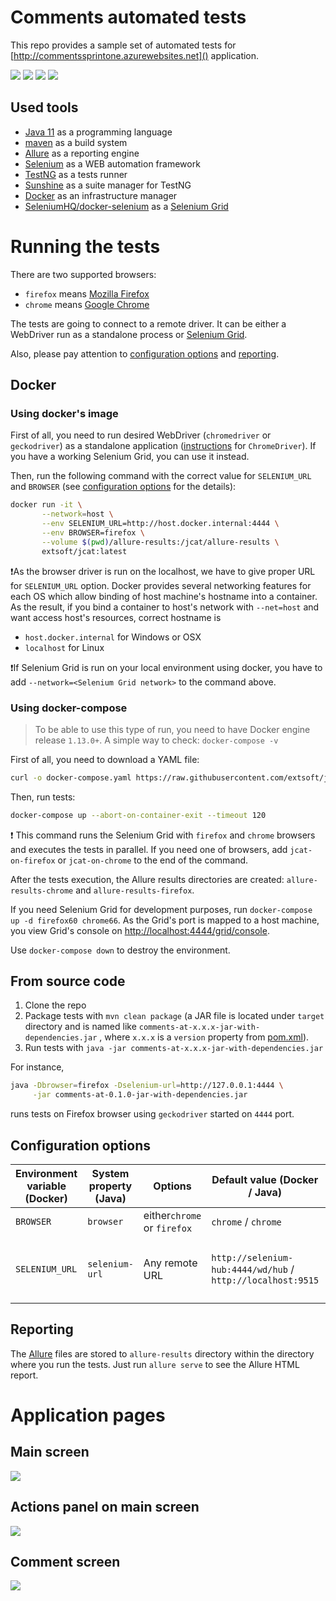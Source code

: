 # Comments automated tests
This repo provides a sample set of automated tests for [http://commentssprintone.azurewebsites.net]() application.

![](https://img.shields.io/github/license/extsoft/jcat.svg)
![](https://img.shields.io/docker/automated/extsoft/jcat.svg)
![](https://img.shields.io/docker/build/extsoft/jcat.svg)
![](https://travis-ci.org/extsoft/jcat.svg?branch=master)

## Used tools
- [Java 11](https://jdk.java.net/java-se-ri/11) as a programming language
- [maven](https://maven.apache.org) as a build system
- [Allure](http://allure.qatools.ru) as a reporting engine
- [Selenium](https://www.seleniumhq.org) as a WEB automation framework
- [TestNG](http://testng.org/doc/) as a tests runner
- [Sunshine](https://github.com/tatools/sunshine/) as a suite manager for TestNG
- [Docker](https://www.docker.com) as an infrastructure manager
- [SeleniumHQ/docker-selenium](https://github.com/SeleniumHQ/docker-selenium) as a [Selenium Grid](https://www.seleniumhq.org/docs/07_selenium_grid.jsp)

# Running the tests
There are two supported browsers:
- `firefox` means [Mozilla Firefox](https://www.mozilla.org)
- `chrome` means [Google Chrome](https://www.google.com/chrome/)

The tests are going to connect to a remote driver. It can be either a WebDriver run as a 
 standalone process or [Selenium Grid](https://www.seleniumhq.org/docs/07_selenium_grid.jsp).

Also, please pay attention to [configuration options](#configuration-options) and [reporting](#reporting).

## Docker
### Using docker's image
First of all, you need to run desired WebDriver (`chromedriver` or `geckodriver`) as a standalone application ([instructions](https://github.com/SeleniumHQ/selenium/wiki/ChromeDriver#running-chromedriver-as-a-standalone-process) for `ChromeDriver`). If you have a working Selenium Grid, you can use it instead.

Then, run the following command with the correct value for `SELENIUM_URL` and `BROWSER` (see [configuration options](#configuration-options)  for the details):
```bash
docker run -it \
       --network=host \
       --env SELENIUM_URL=http://host.docker.internal:4444 \
       --env BROWSER=firefox \
       --volume $(pwd)/allure-results:/jcat/allure-results \
       extsoft/jcat:latest
```

:exclamation:As the browser driver is run on the localhost, we have to give proper URL for `SELENIUM_URL` option. Docker provides several networking features for each OS which allow binding of host machine's hostname into a container. As the result, if you bind a container to host's network with `--net=host` and want access host's resources, correct hostname is
- `host.docker.internal` for Windows or OSX
- `localhost` for Linux

:exclamation:If Selenium Grid is run on your local environment using docker, you have to add `--network=<Selenium Grid network>` to the command above.

### Using docker-compose
> To be able to use this type of run, you need to have Docker engine release `1.13.0+`. A simple way to check: `docker-compose -v`

First of all, you need to download a YAML file: 
```bash
curl -o docker-compose.yaml https://raw.githubusercontent.com/extsoft/jcat/master/docker-compose.yaml
```

Then, run tests: 
```bash
docker-compose up --abort-on-container-exit --timeout 120
```
:exclamation: This command runs the Selenium Grid with `firefox` and `chrome` browsers and executes the tests in parallel.  If you need one of browsers, add `jcat-on-firefox` or `jcat-on-chrome` to the end of the command.

After the tests execution, the Allure results directories are created: `allure-results-chrome` and `allure-results-firefox`. 

If you need Selenium Grid for development purposes, run `docker-compose up -d firefox60 chrome66`. As the Grid's port is mapped to a host machine, you view Grid's console on [http://localhost:4444/grid/console]().

Use `docker-compose down` to destroy the environment.

## From source code
1. Clone the repo
2. Package tests  with `mvn clean package` (a JAR file is located under `target` directory and is named like `comments-at-x.x.x-jar-with-dependencies.jar` , where `x.x.x` is a `version` property from [pom.xml](pom.xml)).
3. Run tests with `java -jar comments-at-x.x.x-jar-with-dependencies.jar`

For instance,
```bash
java -Dbrowser=firefox -Dselenium-url=http://127.0.0.1:4444 \
     -jar comments-at-0.1.0-jar-with-dependencies.jar
``` 
runs tests on Firefox browser using `geckodriver` started on `4444` port.

## Configuration options
Environment variable (Docker) | System property (Java) | Options | Default value (Docker / Java) | Description
---|---|---|---|---
`BROWSER` | `browser` | either`chrome` or `firefox` | `chrome` / `chrome` | A browser for testing
`SELENIUM_URL` | `selenium-url` |Any remote URL | `http://selenium-hub:4444/wd/hub` / `http://localhost:9515` | An URL to remove driver or Selenium Grid

## Reporting
The [Allure](http://allure.qatools.ru) files are stored to `allure-results` directory within the directory where you run the tests. Just run `allure serve` to see the Allure HTML report.

# Application pages
## Main screen
![](docs/pages/main-page.png)

## Actions panel on main screen
![](docs/pages/actions-panel.png)

## Comment screen
![](docs/pages/comment.png)
